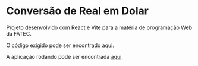 # Conversão de Real em Dolar

Projeto desenvolvido com React e Vite para a matéria de programação Web da FATEC.

O código exigido pode ser encontrado [aqui](/src/App.tsx).

A aplicação rodando pode ser encontrada [aqui](https://fatec-pw-dolar-real.vercel.app).